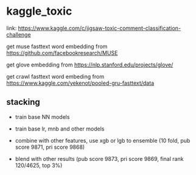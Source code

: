 # kaggle_toxic

link: https://www.kaggle.com/c/jigsaw-toxic-comment-classification-challenge

get muse fasttext word embedding from https://github.com/facebookresearch/MUSE 

get glove embedding from https://nlp.stanford.edu/projects/glove/

get crawl fasttext word embeding from https://www.kaggle.com/yekenot/pooled-gru-fasttext/data

## stacking

* train base NN models

* train base lr, mnb and other models

* combine with other features, use xgb or lgb to ensemble (10 fold, pub score 9871, pri score 9868)

* blend with other results (pub score 9873, pri score 9869, final rank 120/4625, top 3%)
